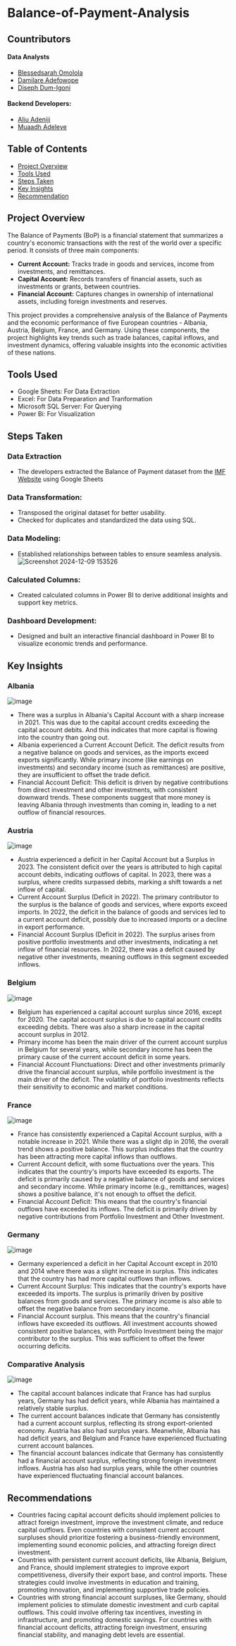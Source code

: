 # Balance-of-Payment-Analysis

## Countributors
#### Data Analysts
- [Blessedsarah Omolola](https://github.com/Blessedsarah)
- [Damilare Adefowope](https://github.com/EmmanetD)
- [Diseph Dum-Igoni](https://github.com/disephD)
#### Backend Developers:
- [Aliu Adeniji](https://www.github.com/adenijialiuadeyemi)
- [Muaadh Adeleye](https://github.com/muaadh-adeniyi)
  
## Table of Contents
- [Project Overview](https://github.com/Blessedsarah/Balance-of-Payment-Analysis/blob/main/README.md#project-overview)
- [Tools Used](https://github.com/Blessedsarah/Balance-of-Payment-Analysis/blob/main/README.md#tools-used)
- [Steps Taken](https://github.com/Blessedsarah/Balance-of-Payment-Analysis/blob/main/README.md#steps-taken)
- [Key Insights](https://github.com/Blessedsarah/Balance-of-Payment-Analysis/blob/main/README.md#key-insights)
- [Recommendation](https://github.com/Blessedsarah/Balance-of-Payment-Analysis/blob/main/README.md#recommendations)
## Project Overview
The Balance of Payments (BoP) is a financial statement that summarizes a country's economic transactions with the rest of the world over a specific period. It consists of three main components:
- **Current Account:** Tracks trade in goods and services, income from investments, and remittances.
- **Capital Account:** Records transfers of financial assets, such as investments or grants, between countries.
- **Financial Account:** Captures changes in ownership of international assets, including foreign investments and reserves.

This project provides a comprehensive analysis of the Balance of Payments and the economic performance of five European countries - Albania, Austria, Belgium, France, and Germany. Using these components, the project highlights key trends such as trade balances, capital inflows, and investment dynamics, offering valuable insights into the economic activities of these nations.
## Tools Used
- Google Sheets: For Data Extraction
- Excel: For Data Preparation and Tranformation
- Microsoft SQL Server: For Querying
- Power Bi: For Visualization
## Steps Taken
### Data Extraction
- The developers extracted the Balance of Payment dataset from the [IMF Website](https://data.imf.org/regular.aspx?key=62805740) using Google Sheets 
### Data Transformation:
- Transposed the original dataset for better usability.
- Checked for duplicates and standardized the data using SQL.
### Data Modeling:
- Established relationships between tables to ensure seamless analysis.
![Screenshot 2024-12-09 153526](https://github.com/user-attachments/assets/c90e6cb6-4085-4c3d-bdee-45f72c9109e2)
### Calculated Columns:
- Created calculated columns in Power BI to derive additional insights and support key metrics.
### Dashboard Development:
- Designed and built an interactive financial dashboard in Power BI to visualize economic trends and performance.
## Key Insights
### Albania
![image](https://github.com/user-attachments/assets/494ac923-5720-4c35-949b-4e919fb6b73e)
- There was a surplus in Albania's Capital Account with a sharp increase in 2021. This was due to the capital account credits exceeding the capital account debits. And this indicates that more capital is flowing into the country than going out. 
- Albania experienced a Current Account Deficit. The deficit results from a negative balance on goods and services, as the imports exceed exports significantly. While primary income (like earnings on investments) and secondary income (such as remittances) are positive, they are insufficient to offset the trade deficit.
- Financial Account Deficit: This deficit is driven by negative contributions from direct investment and other investments, with consistent downward trends. These components suggest that more money is leaving Albania through investments than coming in, leading to a net outflow of financial resources.
### Austria
![image](https://github.com/user-attachments/assets/65a151f8-b270-4cbe-8ce6-a942dd56ff4c)
- Austria experienced a deficit in her Capital Account but a Surplus in 2023. The consistent deficit over the years is attributed to high capital account debits, indicating outflows of capital. In 2023, there was a surplus, where credits surpassed debits, marking a shift towards a net inflow of capital.
- Current Account Surplus (Deficit in 2022). The primary contributor to the surplus is the balance of goods and services, where exports exceed imports. In 2022, the deficit in the balance of goods and services led to a current account deficit, possibly due to increased imports or a decline in export performance.
- Financial Account Surplus (Deficit in 2022). The surplus arises from positive portfolio investments and other investments, indicating a net inflow of financial resources. In 2022, there was a deficit caused by negative other investments, meaning outflows in this segment exceeded inflows.
### Belgium
![image](https://github.com/user-attachments/assets/3b23003f-e5a7-4657-bcb7-2619f8aa953a)
- Belgium has experienced a capital account surplus since 2016, except for 2020. The capital account surplus is due to capital account credits exceeding debits. There was also a sharp increase in the capital account surplus in 2012.
- Primary income has been the main driver of the current account surplus in Belgium for several years, while secondary income has been the primary cause of the current account deficit in some years.
- Financial Account Flunctuations: Direct and other investments primarily drive the financial account surplus, while portfolio investment is the main driver of the deficit. The volatility of portfolio investments reflects their sensitivity to economic and market conditions.
### France
![image](https://github.com/user-attachments/assets/2266848f-51ba-4568-b1f6-a740559040e6)
- France has consistently experienced a Capital Account surplus, with a notable increase in 2021. While there was a slight dip in 2016, the overall trend shows a positive balance. This surplus indicates that the country has been attracting more capital inflows than outflows.
- Current Account deficit, with some fluctuations over the years. This indicates that the country's imports have exceeded its exports. The deficit is primarily caused by a negative balance of goods and services and secondary income. While primary income (e.g., remittances, wages) shows a positive balance, it's not enough to offset the deficit.
- Financial Account Deficit: This means that the country's financial outflows have exceeded its inflows. The deficit is primarily driven by negative contributions from Portfolio Investment and Other Investment.
### Germany 
![image](https://github.com/user-attachments/assets/92dd4dac-0be4-4819-9f80-3b3737103090)
- Germany experienced a deficit in her Capital Account except in 2010 and 2014 where there was a slight increase in surplus. This indicates that the country has had more capital outflows than inflows.
- Current Account Surplus: This indicates that the country's exports have exceeded its imports. The surplus is primarily driven by positive balances from goods and services. The primary income is also able to offset the negative balance from secondary income.
-  Financial Account surplus. This means that the country's financial inflows have exceeded its outflows. All investment accounts showed consistent positive balances, with Portfolio Investment being the major contributor to the surplus. This was sufficient to offset the fewer occurring deficits.
### Comparative Analysis
![image](https://github.com/user-attachments/assets/764ffaed-adac-49c8-9918-27e616023f00)
- The capital account balances indicate that France has had surplus years, Germany has had deficit years, while Albania has maintained a relatively stable surplus.
- The current account balances indicate that Germany has consistently had a current account surplus, reflecting its strong export-oriented economy. Austria has also had surplus years. Meanwhile, Albania has had deficit years, and Belgium and France have experienced fluctuating current account balances.
- The financial account balances indicate that Germany has consistently had a financial account surplus, reflecting strong foreign investment inflows. Austria has also had surplus years, while the other countries have experienced fluctuating financial account balances.
## Recommendations
- Countries facing capital account deficits should implement policies to attract foreign investment, improve the investment climate, and reduce capital outflows. Even countries with consistent current account surpluses should prioritize fostering a business-friendly environment, implementing sound economic policies, and attracting foreign direct investment.
- Countries with persistent current account deficits, like Albania, Belgium, and France, should implement strategies to improve export competitiveness, diversify their export base, and control imports. These strategies could involve investments in education and training, promoting innovation, and implementing supportive trade policies. 
- Countries with strong financial account surpluses, like Germany, should implement policies to stimulate domestic investment and curb capital outflows. This could involve offering tax incentives, investing in infrastructure, and promoting domestic savings. For countries with financial account deficits, attracting foreign investment, ensuring financial stability, and managing debt levels are essential.
  
